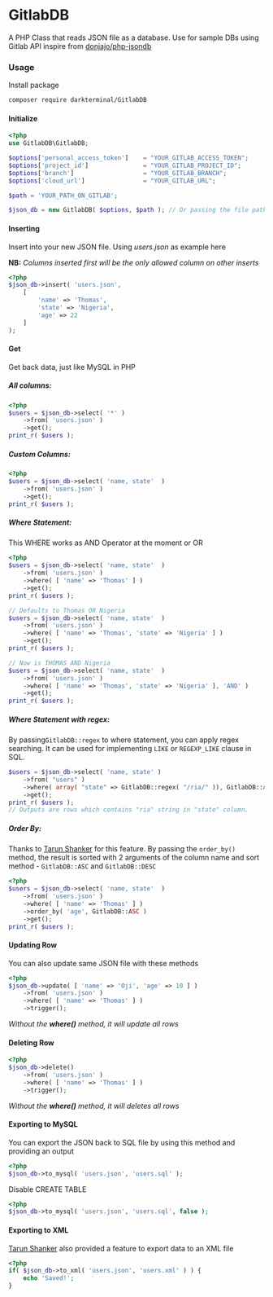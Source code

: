 # GitlabDB
A PHP Class that reads JSON file as a database. Use for sample DBs using Gitlab API inspire from [donjajo/php-jsondb](https://github.com/donjajo/php-jsondb)

### Usage
Install package
```bash
composer require darkterminal/GitlabDB
```

#### Initialize
```php
<?php
use GitlabDB\GitlabDB;

$options['personal_access_token']    = "YOUR_GITLAB_ACCESS_TOKEN";
$options['project_id']               = "YOUR_GITLAB_PROJECT_ID";
$options['branch']                   = "YOUR_GITLAB_BRANCH";
$options['cloud_url']                = "YOUR_GITLAB_URL";

$path = 'YOUR_PATH_ON_GITLAB';

$json_db = new GitlabDB( $options, $path ); // Or passing the file path of your json files with no trailing slash, default is the root directory. E.g.  new GitlabDB( $options, 'database' )
```

#### Inserting
Insert into your new JSON file. Using *users.json* as example here

**NB:** *Columns inserted first will be the only allowed column on other inserts*

```php
<?php
$json_db->insert( 'users.json',
	[
		'name' => 'Thomas',
		'state' => 'Nigeria',
		'age' => 22
	]
);
```

#### Get
Get back data, just like MySQL in PHP

##### All columns:
```php
<?php
$users = $json_db->select( '*' )
	->from( 'users.json' )
	->get();
print_r( $users );
```

##### Custom Columns:
```php
<?php
$users = $json_db->select( 'name, state'  )
	->from( 'users.json' )
	->get();
print_r( $users );

```

##### Where Statement:
This WHERE works as AND Operator at the moment or OR
```php
<?php
$users = $json_db->select( 'name, state'  )
	->from( 'users.json' )
	->where( [ 'name' => 'Thomas' ] )
	->get();
print_r( $users );

// Defaults to Thomas OR Nigeria
$users = $json_db->select( 'name, state'  )
	->from( 'users.json' )
	->where( [ 'name' => 'Thomas', 'state' => 'Nigeria' ] )
	->get();
print_r( $users );

// Now is THOMAS AND Nigeria
$users = $json_db->select( 'name, state'  )
	->from( 'users.json' )
	->where( [ 'name' => 'Thomas', 'state' => 'Nigeria' ], 'AND' )
	->get();
print_r( $users );


```
##### Where Statement with regex:
By passing`GitlabDB::regex` to where statement, you can apply regex searching. It can be used for implementing `LIKE` or `REGEXP_LIKE` clause in SQL.

```php
$users = $json_db->select( 'name, state' )
	->from( "users" )
	->where( array( "state" => GitlabDB::regex( "/ria/" )), GitlabDB::AND )
	->get();
print_r( $users );
// Outputs are rows which contains "ria" string in "state" column.
```

##### Order By:
Thanks to [Tarun Shanker](http://in.linkedin.com/in/tarunshankerpandey) for this feature. By passing the `order_by()` method, the result is sorted with 2 arguments of the column name and sort method - `GitlabDB::ASC` and `GitlabDB::DESC`
```php
<?php
$users = $json_db->select( 'name, state'  )
	->from( 'users.json' )
	->where( [ 'name' => 'Thomas' ] )
	->order_by( 'age', GitlabDB::ASC )
	->get();
print_r( $users );
```

#### Updating Row
You can also update same JSON file with these methods
```php
<?php
$json_db->update( [ 'name' => 'Oji', 'age' => 10 ] )
	->from( 'users.json' )
	->where( [ 'name' => 'Thomas' ] )
	->trigger();

```
*Without the **where()** method, it will update all rows*

#### Deleting Row
```php
<?php
$json_db->delete()
	->from( 'users.json' )
	->where( [ 'name' => 'Thomas' ] )
	->trigger();

```
*Without the **where()** method, it will deletes all rows*

#### Exporting to MySQL
You can export the JSON back to SQL file by using this method and providing an output
```php
<?php
$json_db->to_mysql( 'users.json', 'users.sql' );
```
Disable CREATE TABLE
```php
<?php
$json_db->to_mysql( 'users.json', 'users.sql', false );
```

#### Exporting to XML
[Tarun Shanker](http://in.linkedin.com/in/tarunshankerpandey) also provided a feature to export data to an XML file
```php
<?php
if( $json_db->to_xml( 'users.json', 'users.xml' ) ) {
	echo 'Saved!';
}